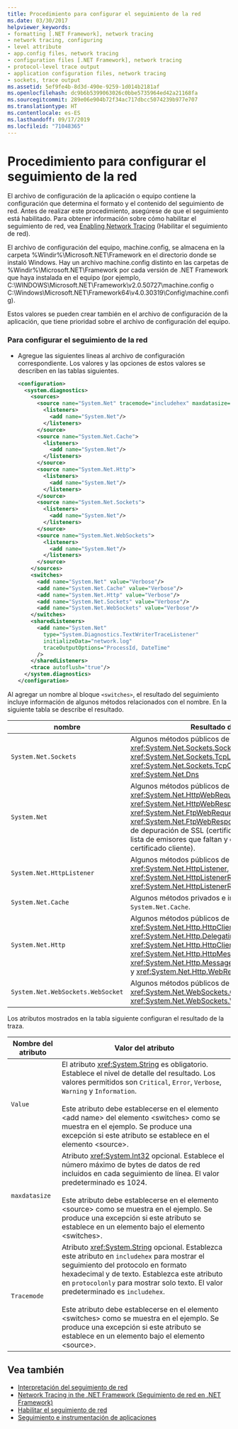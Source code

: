 ```yaml
---
title: Procedimiento para configurar el seguimiento de la red
ms.date: 03/30/2017
helpviewer_keywords:
- formatting [.NET Framework], network tracing
- network tracing, configuring
- level attribute
- app.config files, network tracing
- configuration files [.NET Framework], network tracing
- protocol-level trace output
- application configuration files, network tracing
- sockets, trace output
ms.assetid: 5ef9fe4b-8d3d-490e-9259-1d014b2181af
ms.openlocfilehash: dc9b6b5399063026c0bbe5735964ed42a21168fa
ms.sourcegitcommit: 289e06e904b72f34ac717dbcc5074239b977e707
ms.translationtype: HT
ms.contentlocale: es-ES
ms.lasthandoff: 09/17/2019
ms.locfileid: "71048365"
---
```

# <a name="how-to-configure-network-tracing"></a>Procedimiento para configurar el seguimiento de la red
El archivo de configuración de la aplicación o equipo contiene la configuración que determina el formato y el contenido del seguimiento de red. Antes de realizar este procedimiento, asegúrese de que el seguimiento está habilitado. Para obtener información sobre cómo habilitar el seguimiento de red, vea [Enabling Network Tracing](enabling-network-tracing.md) (Habilitar el seguimiento de red).  
  
 El archivo de configuración del equipo, machine.config, se almacena en la carpeta %Windir%\Microsoft.NET\Framework en el directorio donde se instaló Windows. Hay un archivo machine.config distinto en las carpetas de %Windir%\Microsoft.NET\Framework por cada versión de .NET Framework que haya instalada en el equipo (por ejemplo, C:\WINDOWS\Microsoft.NET\Framework\v2.0.50727\machine.config o C:\Windows\Microsoft.NET\Framework64\v4.0.30319\Config\machine.config).  
  
 Estos valores se pueden crear también en el archivo de configuración de la aplicación, que tiene prioridad sobre el archivo de configuración del equipo.  
  
### <a name="to-configure-network-tracing"></a>Para configurar el seguimiento de la red  
  
- Agregue las siguientes líneas al archivo de configuración correspondiente. Los valores y las opciones de estos valores se describen en las tablas siguientes.  
  
    ```xml  
    <configuration>  
      <system.diagnostics>  
        <sources>  
          <source name="System.Net" tracemode="includehex" maxdatasize="1024">  
            <listeners>  
              <add name="System.Net"/>  
            </listeners>  
          </source>  
          <source name="System.Net.Cache">  
            <listeners>  
              <add name="System.Net"/>  
            </listeners>  
          </source>  
          <source name="System.Net.Http">  
            <listeners>  
              <add name="System.Net"/>  
            </listeners>  
          </source>  
          <source name="System.Net.Sockets">  
            <listeners>  
              <add name="System.Net"/>  
            </listeners>  
          </source>  
          <source name="System.Net.WebSockets">  
            <listeners>  
              <add name="System.Net"/>  
            </listeners>  
          </source>  
        </sources>  
        <switches>  
          <add name="System.Net" value="Verbose"/>  
          <add name="System.Net.Cache" value="Verbose"/>  
          <add name="System.Net.Http" value="Verbose"/>  
          <add name="System.Net.Sockets" value="Verbose"/>  
          <add name="System.Net.WebSockets" value="Verbose"/>  
        </switches>  
        <sharedListeners>  
          <add name="System.Net"  
            type="System.Diagnostics.TextWriterTraceListener"  
            initializeData="network.log"
            traceOutputOptions="ProcessId, DateTime" 
          />  
        </sharedListeners>  
        <trace autoflush="true"/>  
      </system.diagnostics>  
    </configuration>  
    ```  
  
 Al agregar un nombre al bloque `<switches>`, el resultado del seguimiento incluye información de algunos métodos relacionados con el nombre. En la siguiente tabla se describe el resultado.  
  
|nombre|Resultado de|  
|----------|-----------------|  
|`System.Net.Sockets`|Algunos métodos públicos de las clases <xref:System.Net.Sockets.Socket>, <xref:System.Net.Sockets.TcpListener>, <xref:System.Net.Sockets.TcpClient> y <xref:System.Net.Dns>|  
|`System.Net`|Algunos métodos públicos de las clases <xref:System.Net.HttpWebRequest>, <xref:System.Net.HttpWebResponse>, <xref:System.Net.FtpWebRequest> y <xref:System.Net.FtpWebResponse>, e información de depuración de SSL (certificados no válidos, lista de emisores que faltan y errores del certificado cliente).|  
|`System.Net.HttpListener`|Algunos métodos públicos de las clases <xref:System.Net.HttpListener>, <xref:System.Net.HttpListenerRequest> y <xref:System.Net.HttpListenerResponse>.|  
|`System.Net.Cache`|Algunos métodos privados e internos de `System.Net.Cache`.|  
|`System.Net.Http`|Algunos métodos públicos de las clases <xref:System.Net.Http.HttpClient>, <xref:System.Net.Http.DelegatingHandler>, <xref:System.Net.Http.HttpClientHandler>, <xref:System.Net.Http.HttpMessageHandler>, <xref:System.Net.Http.MessageProcessingHandler> y <xref:System.Net.Http.WebRequestHandler>.|  
|`System.Net.WebSockets.WebSocket`|Algunos métodos públicos de las clases <xref:System.Net.WebSockets.ClientWebSocket> y <xref:System.Net.WebSockets.WebSocket>.|  
  
 Los atributos mostrados en la tabla siguiente configuran el resultado de la traza.  
  
|Nombre del atributo|Valor del atributo|  
|--------------------|---------------------|  
|`Value`|El atributo <xref:System.String> es obligatorio. Establece el nivel de detalle del resultado. Los valores permitidos son `Critical`, `Error`, `Verbose`, `Warning` y `Information`.<br /><br /> Este atributo debe establecerse en el elemento \<add name> del elemento \<switches> como se muestra en el ejemplo. Se produce una excepción si este atributo se establece en el elemento \<source>.|  
|`maxdatasize`|Atributo <xref:System.Int32> opcional. Establece el número máximo de bytes de datos de red incluidos en cada seguimiento de línea. El valor predeterminado es 1024.<br /><br /> Este atributo debe establecerse en el elemento \<source> como se muestra en el ejemplo. Se produce una excepción si este atributo se establece en un elemento bajo el elemento \<switches>.|  
|`Tracemode`|Atributo <xref:System.String> opcional. Establezca este atributo en `includehex` para mostrar el seguimiento del protocolo en formato hexadecimal y de texto. Establezca este atributo en `protocolonly` para mostrar solo texto. El valor predeterminado es `includehex`.<br /><br /> Este atributo debe establecerse en el elemento \<switches> como se muestra en el ejemplo. Se produce una excepción si este atributo se establece en un elemento bajo el elemento \<source>.|  
  
## <a name="see-also"></a>Vea también

- [Interpretación del seguimiento de red](interpreting-network-tracing.md)
- [Network Tracing in the .NET Framework (Seguimiento de red en .NET Framework)](network-tracing.md)
- [Habilitar el seguimiento de red](enabling-network-tracing.md)
- [Seguimiento e instrumentación de aplicaciones](../debug-trace-profile/tracing-and-instrumenting-applications.md)
